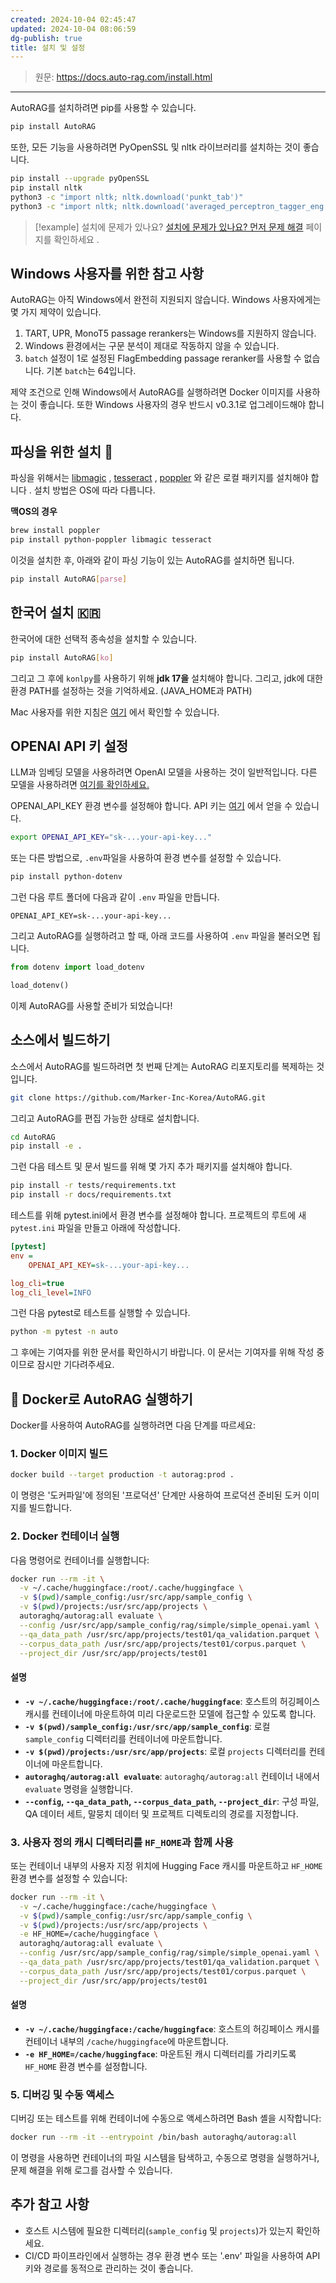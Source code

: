 ```yaml
---
created: 2024-10-04 02:45:47
updated: 2024-10-04 08:06:59
dg-publish: true
title: 설치 및 설정
---
```


> 원문: https://docs.auto-rag.com/install.html

---

AutoRAG를 설치하려면 pip를 사용할 수 있습니다.

```sh
pip install AutoRAG
```

또한, 모든 기능을 사용하려면 PyOpenSSL 및 nltk 라이브러리를 설치하는 것이 좋습니다.

```sh
pip install --upgrade pyOpenSSL
pip install nltk
python3 -c "import nltk; nltk.download('punkt_tab')"
python3 -c "import nltk; nltk.download('averaged_perceptron_tagger_eng')"
```

> [!example] 설치에 문제가 있나요?
> [설치에 문제가 있나요? 먼저 문제 해결](https://docs.auto-rag.com/troubleshooting.html) 페이지를 확인하세요 .

## Windows 사용자를 위한 참고 사항

AutoRAG는 아직 Windows에서 완전히 지원되지 않습니다. Windows 사용자에게는 몇 가지 제약이 있습니다.

1. TART, UPR, MonoT5 passage rerankers는 Windows를 지원하지 않습니다.
2. Windows 환경에서는 구문 분석이 제대로 작동하지 않을 수 있습니다.
3. `batch` 설정이 1로 설정된 FlagEmbedding passage reranker를 사용할 수 없습니다. 기본 `batch`는 64입니다.

제약 조건으로 인해 Windows에서 AutoRAG를 실행하려면 Docker 이미지를 사용하는 것이 좋습니다. 또한 Windows 사용자의 경우 반드시 v0.3.1로 업그레이드해야 합니다. 

## 파싱을 위한 설치 🌲

파싱을 위해서는 [libmagic](https://man7.org/linux/man-pages/man3/libmagic.3.html) , [tesseract](https://github.com/tesseract-ocr/tesseract) , [poppler](https://poppler.freedesktop.org/) 와 같은 로컬 패키지를 설치해야 합니다 . 설치 방법은 OS에 따라 다릅니다.

**맥OS의 경우**
```sh
brew install poppler
pip install python-poppler libmagic tesseract
```

이것을 설치한 후, 아래와 같이 파싱 기능이 있는 AutoRAG를 설치하면 됩니다.

```sh
pip install AutoRAG[parse]
```

## 한국어 설치 🇰🇷 

한국어에 대한 선택적 종속성을 설치할 수 있습니다.

```sh
pip install AutoRAG[ko]
```

그리고 그 후에 `konlpy`를 사용하기 위해 **jdk 17을** 설치해야 합니다. 그리고, jdk에 대한 환경 PATH를 설정하는 것을 기억하세요. (JAVA_HOME과 PATH)

Mac 사용자를 위한 지침은 [여기](https://velog.io/@yoonsy/M1%EC%B9%A9-Mac%EC%97%90-konlpy-%EC%84%A4%EC%B9%98%ED%95%98%EA%B8%B0) 에서 확인할 수 있습니다.

## OPENAI API 키 설정

LLM과 임베딩 모델을 사용하려면 OpenAI 모델을 사용하는 것이 일반적입니다. 다른 모델을 사용하려면 [여기를 확인하세요.](https://docs.auto-rag.com/local_model.html)

OPENAI_API_KEY 환경 변수를 설정해야 합니다. API 키는 [여기](https://platform.openai.com/account/api-keys) 에서 얻을 수 있습니다.

```sh
export OPENAI_API_KEY="sk-...your-api-key..." 
```

또는 다른 방법으로, `.env`파일을 사용하여 환경 변수를 설정할 수 있습니다.

```sh
pip install python-dotenv
```

그런 다음 루트 폴더에 다음과 같이  `.env` 파일을 만듭니다.

```env
OPENAI_API_KEY=sk-...your-api-key...
```

그리고 AutoRAG를 실행하려고 할 때, 아래 코드를 사용하여 `.env` 파일을 불러오면 됩니다.

```python
from dotenv import load_dotenv

load_dotenv()
```

이제 AutoRAG를 사용할 준비가 되었습니다!

## 소스에서 빌드하기

소스에서 AutoRAG를 빌드하려면 첫 번째 단계는 AutoRAG 리포지토리를 복제하는 것입니다.

```bash
git clone https://github.com/Marker-Inc-Korea/AutoRAG.git
```

그리고 AutoRAG를 편집 가능한 상태로 설치합니다.
```bash
cd AutoRAG
pip install -e .
```

그런 다음 테스트 및 문서 빌드를 위해 몇 가지 추가 패키지를 설치해야 합니다.

```bash
pip install -r tests/requirements.txt
pip install -r docs/requirements.txt
```

테스트를 위해 pytest.ini에서 환경 변수를 설정해야 합니다.
프로젝트의 루트에 새 `pytest.ini` 파일을 만들고 아래에 작성합니다.

```ini
[pytest]
env =
    OPENAI_API_KEY=sk-...your-api-key...

log_cli=true
log_cli_level=INFO
```

그런 다음 pytest로 테스트를 실행할 수 있습니다.

```bash
python -m pytest -n auto
```

그 후에는 기여자를 위한 문서를 확인하시기 바랍니다.
이 문서는 기여자를 위해 작성 중이므로 잠시만 기다려주세요.

## 🐳 Docker로 AutoRAG 실행하기

Docker를 사용하여 AutoRAG를 실행하려면 다음 단계를 따르세요:

### 1. Docker 이미지 빌드

```bash
docker build --target production -t autorag:prod .
```

이 명령은 '도커파일'에 정의된 '프로덕션' 단계만 사용하여 프로덕션 준비된 도커 이미지를 빌드합니다.

### 2. Docker 컨테이너 실행

다음 명령어로 컨테이너를 실행합니다:

```bash
docker run --rm -it \
  -v ~/.cache/huggingface:/root/.cache/huggingface \
  -v $(pwd)/sample_config:/usr/src/app/sample_config \
  -v $(pwd)/projects:/usr/src/app/projects \
  autoraghq/autorag:all evaluate \
  --config /usr/src/app/sample_config/rag/simple/simple_openai.yaml \
  --qa_data_path /usr/src/app/projects/test01/qa_validation.parquet \
  --corpus_data_path /usr/src/app/projects/test01/corpus.parquet \
  --project_dir /usr/src/app/projects/test01
```

#### 설명
- **`-v ~/.cache/huggingface:/root/.cache/huggingface`**: 호스트의 허깅페이스 캐시를 컨테이너에 마운트하여 미리 다운로드한 모델에 접근할 수 있도록 합니다.
- **`-v $(pwd)/sample_config:/usr/src/app/sample_config`**: 로컬 `sample_config` 디렉터리를 컨테이너에 마운트합니다.
- **`-v $(pwd)/projects:/usr/src/app/projects`**: 로컬 `projects` 디렉터리를 컨테이너에 마운트합니다.
- **`autoraghq/autorag:all evaluate`**: `autoraghq/autorag:all` 컨테이너 내에서 `evaluate` 명령을 실행합니다.
- **`--config`, `--qa_data_path`, `--corpus_data_path`, `--project_dir`**: 구성 파일, QA 데이터 세트, 말뭉치 데이터 및 프로젝트 디렉토리의 경로를 지정합니다.

### 3. 사용자 정의 캐시 디렉터리를 `HF_HOME`과 함께 사용

또는 컨테이너 내부의 사용자 지정 위치에 Hugging Face 캐시를 마운트하고 `HF_HOME` 환경 변수를 설정할 수 있습니다:

```bash
docker run --rm -it \
  -v ~/.cache/huggingface:/cache/huggingface \
  -v $(pwd)/sample_config:/usr/src/app/sample_config \
  -v $(pwd)/projects:/usr/src/app/projects \
  -e HF_HOME=/cache/huggingface \
  autoraghq/autorag:all evaluate \
  --config /usr/src/app/sample_config/rag/simple/simple_openai.yaml \
  --qa_data_path /usr/src/app/projects/test01/qa_validation.parquet \
  --corpus_data_path /usr/src/app/projects/test01/corpus.parquet \
  --project_dir /usr/src/app/projects/test01
```

#### 설명
- **`-v ~/.cache/huggingface:/cache/huggingface`**: 호스트의 허깅페이스 캐시를 컨테이너 내부의 `/cache/huggingface`에 마운트합니다.
- **`-e HF_HOME=/cache/huggingface`**: 마운트된 캐시 디렉터리를 가리키도록 `HF_HOME` 환경 변수를 설정합니다.

### 5. 디버깅 및 수동 액세스

디버깅 또는 테스트를 위해 컨테이너에 수동으로 액세스하려면 Bash 셸을 시작합니다:

```bash
docker run --rm -it --entrypoint /bin/bash autoraghq/autorag:all
```

이 명령을 사용하면 컨테이너의 파일 시스템을 탐색하고, 수동으로 명령을 실행하거나, 문제 해결을 위해 로그를 검사할 수 있습니다.

## 추가 참고 사항

- 호스트 시스템에 필요한 디렉터리(`sample_config` 및 `projects`)가 있는지 확인하세요.
- CI/CD 파이프라인에서 실행하는 경우 환경 변수 또는 '.env' 파일을 사용하여 API 키와 경로를 동적으로 관리하는 것이 좋습니다.